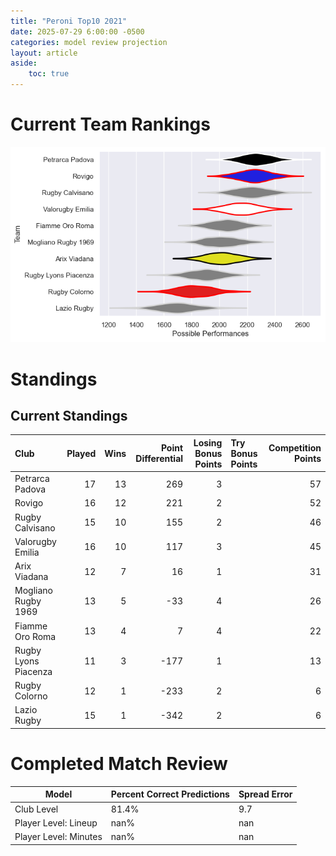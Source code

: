 ```yaml
---  
title: "Peroni Top10 2021"  
date: 2025-07-29 6:00:00 -0500  
categories: model review projection  
layout: article  
aside:  
    toc: true  
---
```

# Current Team Rankings


![Club Rankings](plots/rankings_Peroni_Top10_2021.png)
# Standings

## Current Standings


| Club                 |   Played |   Wins |   Point Differential |   Losing Bonus Points | Try Bonus Points   |   Competition Points |
|:---------------------|---------:|-------:|---------------------:|----------------------:|:-------------------|---------------------:|
| Petrarca Padova      |       17 |     13 |                  269 |                     3 |                    |                   57 |
| Rovigo               |       16 |     12 |                  221 |                     2 |                    |                   52 |
| Rugby Calvisano      |       15 |     10 |                  155 |                     2 |                    |                   46 |
| Valorugby Emilia     |       16 |     10 |                  117 |                     3 |                    |                   45 |
| Arix Viadana         |       12 |      7 |                   16 |                     1 |                    |                   31 |
| Mogliano Rugby 1969  |       13 |      5 |                  -33 |                     4 |                    |                   26 |
| Fiamme Oro Roma      |       13 |      4 |                    7 |                     4 |                    |                   22 |
| Rugby Lyons Piacenza |       11 |      3 |                 -177 |                     1 |                    |                   13 |
| Rugby Colorno        |       12 |      1 |                 -233 |                     2 |                    |                    6 |
| Lazio Rugby          |       15 |      1 |                 -342 |                     2 |                    |                    6 |



# Completed Match Review


| Model | Percent Correct Predictions | Spread Error |
| ------ | ------ | ------ |
| Club Level | 81.4% | 9.7 |
| Player Level: Lineup | nan% | nan |
| Player Level: Minutes | nan% | nan |


